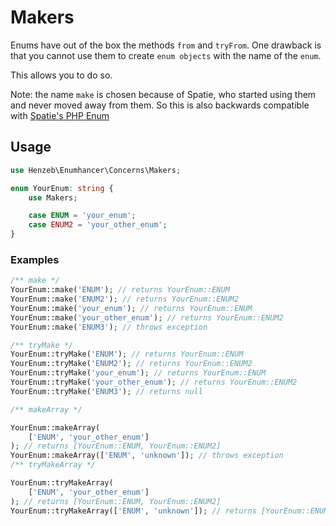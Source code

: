 # Makers

Enums have out of the box the methods `from` and `tryFrom`. One drawback is that
you cannot use them to create `enum objects` with the name of the `enum`.

This allows you to do so.

Note: the name `make` is chosen because of Spatie, who started using them and
never moved away from them. So this is also backwards compatible with
[Spatie's PHP Enum](https://github.com/spatie/enum)

## Usage

```php
use Henzeb\Enumhancer\Concerns\Makers;

enum YourEnum: string {
    use Makers;

    case ENUM = 'your_enum';
    case ENUM2 = 'your_other_enum';
}
```

### Examples

```php
/** make */
YourEnum::make('ENUM'); // returns YourEnum::ENUM
YourEnum::make('ENUM2'); // returns YourEnum::ENUM2
YourEnum::make('your_enum'); // returns YourEnum::ENUM
YourEnum::make('your_other_enum'); // returns YourEnum::ENUM2
YourEnum::make('ENUM3'); // throws exception

/** tryMake */
YourEnum::tryMake('ENUM'); // returns YourEnum::ENUM
YourEnum::tryMake('ENUM2'); // returns YourEnum::ENUM2
YourEnum::tryMake('your_enum'); // returns YourEnum::ENUM
YourEnum::tryMake('your_other_enum'); // returns YourEnum::ENUM2
YourEnum::tryMake('ENUM3'); // returns null

/** makeArray */

YourEnum::makeArray(
    ['ENUM', 'your_other_enum']
); // returns [YourEnum::ENUM, YourEnum::ENUM2]
YourEnum::makeArray(['ENUM', 'unknown']); // throws exception
/** tryMakeArray */

YourEnum::tryMakeArray(
    ['ENUM', 'your_other_enum']
); // returns [YourEnum::ENUM, YourEnum::ENUM2]
YourEnum::tryMakeArray(['ENUM', 'unknown']); // returns [YourEnum::ENUM]
```
